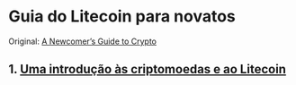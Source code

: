 # Guia do Litecoin para novatos

Original: [A Newcomer’s Guide to Crypto](https://medium.com/the-litecoin-school-of-crypto/a-newcomers-guide-to-crypto/home)

## 1.  [Uma introdução às criptomoedas e ao Litecoin](https://github.com/rsandrade/Litecoin-br/blob/master/Guia.md/01-Uma_introducao_as_criptomoedas_e_ao_Litecoin)

